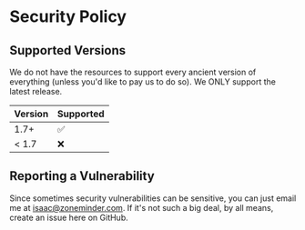 # Security Policy

## Supported Versions

We do not have the resources to support every ancient version of everything (unless you'd like to pay us to do so). We ONLY support the latest release.

| Version | Supported          |
| ------- | ------------------ |
| 1.7+    | :white_check_mark: |
| < 1.7   | :x:                |

## Reporting a Vulnerability

Since sometimes security vulnerabilities can be sensitive, you can just email me at isaac@zoneminder.com. If it's not such a big deal, by all means, create an issue here on GitHub.
